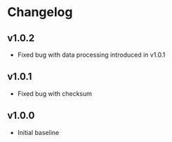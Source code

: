 # Changelog

## v1.0.2
- Fixed bug with data processing introduced in v1.0.1

## v1.0.1
- Fixed bug with checksum

## v1.0.0
- Initial baseline
